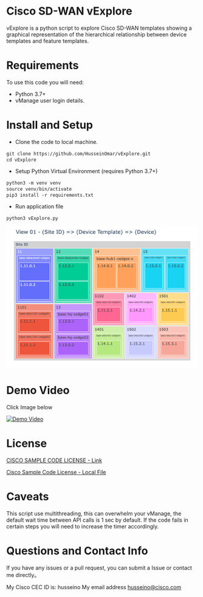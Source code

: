 # Cisco SD-WAN vExplore

vExplore is a python script to explore Cisco SD-WAN templates showing a graphical representation of the hierarchical relationship between device templates and feature templates.

# Requirements

To use this code you will need:

- Python 3.7+
- vManage user login details.

# Install and Setup

- Clone the code to local machine.

```
git clone https://github.com/HusseinOmar/vExplore.git
cd vExplore
```

- Setup Python Virtual Environment (requires Python 3.7+)

```
python3 -m venv venv
source venv/bin/activate
pip3 install -r requirements.txt
```

- Run application file

```
python3 vExplore.py
```

![image](https://github.com/HusseinOmar/vExplore/blob/main/newplot.png)

# Demo Video

Click Image below

[![Demo Video](https://img.youtube.com/vi/_H3xIVxV-rQ/0.jpg)](https://www.youtube.com/watch?v=_H3xIVxV-rQ)

# License

[CISCO SAMPLE CODE LICENSE - Link](https://developer.cisco.com/docs/licenses)

[Cisco Sample Code License - Local File](LICENSE)

# Caveats

This script use multithreading, this can overwhelm your vManage, the default wait time between API calls is 1 sec by default. If the code fails in certain steps you will need to increase the timer accordingly.

# Questions and Contact Info

If you have any issues or a pull request, you can submit a Issue or contact me directly。

My Cisco CEC ID is: husseino
My email address husseino@cisco.com
